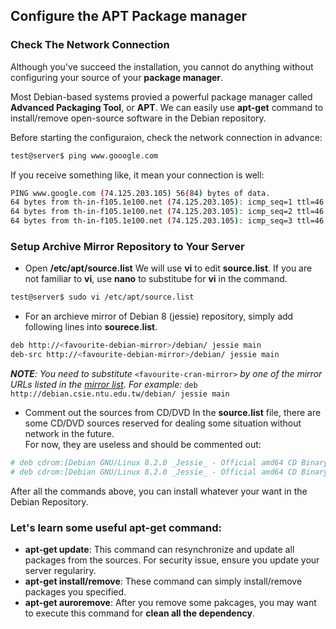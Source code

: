 ## Configure the APT Package manager
### Check The Network Connection

Although you've succeed the installation, you cannot do anything without configuring your source of your **package manager**.

Most Debian-based systems provied a powerful package manager called **Advanced Packaging Tool**, or **APT**. We can easily use **apt-get** command to install/remove open-source software in the Debian repository.


Before starting the configuraion, check the network connection in advance:
```bash
test@server$ ping www.gooogle.com
```

If you receive something like, it mean your connection is well:
```bash
PING www.google.com (74.125.203.105) 56(84) bytes of data.
64 bytes from th-in-f105.1e100.net (74.125.203.105): icmp_seq=1 ttl=46 time=15.6 ms
64 bytes from th-in-f105.1e100.net (74.125.203.105): icmp_seq=2 ttl=46 time=15.4 ms
64 bytes from th-in-f105.1e100.net (74.125.203.105): icmp_seq=3 ttl=46 time=15.6 ms
```

### Setup Archive Mirror Repository to Your Server

- Open **/etc/apt/source.list**
We will use **vi** to edit **source.list**. If you are not familiar to **vi**, use **nano** to substitube for **vi** in the command.
```bash
test@server$ sudo vi /etc/apt/source.list
```

- For an archieve mirror of Debian 8 (jessie) repository, simply add following lines into **sourece.list**.
```bash
deb http://<favourite-debian-mirror>/debian/ jessie main
deb-src http://<favourite-debian-mirror>/debian/ jessie main
```
_**NOTE**: You need to substitute_ `<favourite-cran-mirror>` _by one of the mirror URLs listed in the [mirror list](https://www.debian.org/mirror/list)._
_For example:_ `deb http://debian.csie.ntu.edu.tw/debian/ jessie main`

- Comment out the sources from CD/DVD
In the **source.list** file, there are some CD/DVD sources reserved for dealing some situation without network in the future.   
For now, they are useless and should be commented out:  
```bash
# deb cdrom:[Debian GNU/Linux 8.2.0 _Jessie_ - Official amd64 CD Binary-1 20150906-11:13]/ jessie contrib main
# deb cdrom:[Debian GNU/Linux 8.2.0 _Jessie_ - Official amd64 CD Binary-1 20150906-11:13]/ jessie contrib main
```

After all the commands above, you can install whatever your want in the Debian Repository.

### Let's learn some useful apt-get command:

- **apt-get update**: This command can resynchronize and update all packages from the sources. For security issue, ensure you update your server regulariry.
- **apt-get install/remove**: These command can simply install/remove packages you specified.
- **apt-get auroremove**: After you remove some pakcages, you may want to execute this command for **clean all the dependency**.

